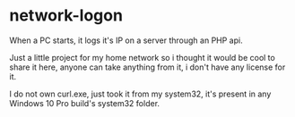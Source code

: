 # network-logon
When a PC starts, it logs it's IP on a server through an PHP api.

Just a little project for my home network so i thought it would be cool to share it here, anyone can take anything from it, i don't have any license for it.

I do not own curl.exe, just took it from my system32, it's present in any Windows 10 Pro build's system32 folder.
